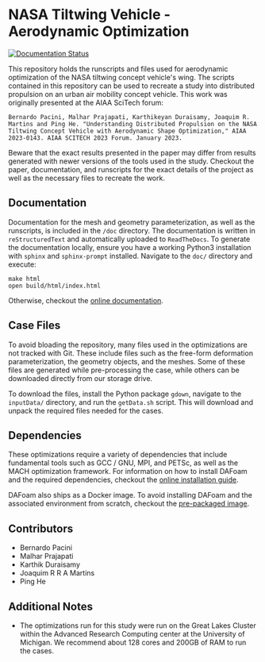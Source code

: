NASA Tiltwing Vehicle - Aerodynamic Optimization
================================================

[![Documentation Status](https://readthedocs.org/projects/mphys-nasatiltwing-aerodynamic/badge/?version=latest)](https://mphys-nasatiltwing-aerodynamic.readthedocs.io/en/latest/?badge=latest)

This repository holds the runscripts and files used for aerodynamic optimization of the NASA tiltwing concept vehicle's wing.
The scripts contained in this repository can be used to recreate a study into distributed propulsion on an urban air mobility concept vehicle.
This work was originally presented at the AIAA SciTech forum:

```Bernardo Pacini, Malhar Prajapati, Karthikeyan Duraisamy, Joaquim R. Martins and Ping He. "Understanding Distributed Propulsion on the NASA Tiltwing Concept Vehicle with Aerodynamic Shape Optimization," AIAA 2023-0143. AIAA SCITECH 2023 Forum. January 2023.```

Beware that the exact results presented in the paper may differ from results generated with newer versions of the tools used in the study.
Checkout the paper, documentation, and runscripts for the exact details of the project as well as the necessary files to recreate the work.

Documentation
-------------

Documentation for the mesh and geometry parameterization, as well as the runscripts, is included in the `/doc` directory.
The documentation is written in `reStructuredText` and automatically uploaded to `ReadTheDocs`.
To generate the documentation locally, ensure you have a working Python3 installation with `sphinx` and `sphinx-prompt` installed.
Navigate to the `doc/` directory and execute:

```
make html
open build/html/index.html
```

Otherwise, checkout the [online documentation](https://mphys-nasatiltwing-aerodynamic.readthedocs.io/en/latest/).

Case Files
-----------

To avoid bloading the repository, many files used in the optimizations are not tracked with Git.
These include files such as the free-form deformation parameterization, the geometry objects, and the meshes.
Some of these files are generated while pre-processing the case, while others can be downloaded directly from our storage drive.

To download the files, install the Python package `gdown`, navigate to the `inputData/` directory, and run the `getData.sh` script.
This will download and unpack the required files needed for the cases.

Dependencies
------------

These optimizations require a variety of dependencies that include fundamental tools such as GCC / GNU, MPI, and PETSc, as well as the MACH optimization framework.
For information on how to install DAFoam and the required dependencies, checkout the [online installation guide](https://dafoam.github.io/mydoc_installation_source.html).

DAFoam also ships as a Docker image.
To avoid installing DAFoam and the associated environment from scratch, checkout the [pre-packaged image](https://dafoam.github.io/mydoc_get_started_download_docker.html).

Contributors
------------

* Bernardo Pacini
* Malhar Prajapati
* Karthik Duraisamy
* Joaquim R R A Martins
* Ping He

Additional Notes
----------------

* The optimizations run for this study were run on the Great Lakes Cluster within the Advanced Research Computing center at the University of Michigan. We recommend about 128 cores and 200GB of RAM to run the cases.
